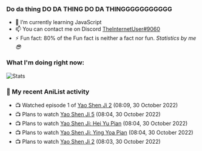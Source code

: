 ### Do da thing DO DA THING DO DA THINGGGGGGGGGGG

<!-- **TheInternetUser0/TheInternetUser0** is a ✨ _special_ ✨ repository because its `README.md` (this file) appears on your GitHub profile. -->


- 🌱 I’m currently learning JavaScript
- 📫 You can contact me on Discord [TheInternetUser#9060](https://discord.com/users/534117072796385300)
- ⚡ Fun fact: 80% of the Fun fact is neither a fact nor fun. _Statistics by me 😎_

### What I'm doing right now:
![Stats](https://discord.c99.nl/widget/theme-3/534117072796385300.png)

### 🌸 My recent AniList activity

<!-- ANILIST_ACTIVITY:start -->

-   📺 Watched episode 1 of [Yao Shen Ji 2](https://anilist.co/anime/101917) (08:09, 30 October 2022)
-   📺 Plans to watch [Yao Shen Ji 5](https://anilist.co/anime/139986) (08:04, 30 October 2022)
-   📺 Plans to watch [Yao Shen Ji: Hei Yu Pian](https://anilist.co/anime/116964) (08:04, 30 October 2022)
-   📺 Plans to watch [Yao Shen Ji: Ying Yoa Pian](https://anilist.co/anime/104959) (08:04, 30 October 2022)
-   📺 Plans to watch [Yao Shen Ji 2](https://anilist.co/anime/101917) (08:03, 30 October 2022)

<!-- ANILIST_ACTIVITY:end -->
